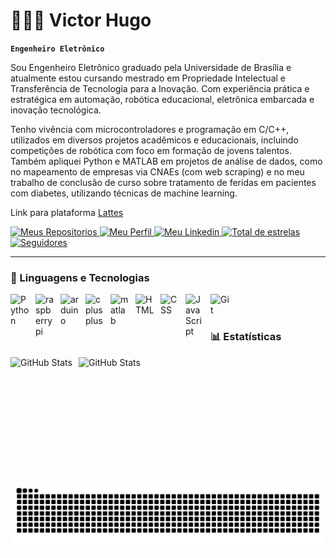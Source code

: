 # 👩🏻‍💻 Victor Hugo 

**`Engenheiro Eletrônico`**

Sou Engenheiro Eletrônico graduado pela Universidade de Brasília e atualmente estou cursando mestrado em Propriedade Intelectual e Transferência de Tecnologia para a Inovação. Com experiência prática e estratégica em automação, robótica educacional, eletrônica embarcada e inovação tecnológica. 

Tenho vivência com microcontroladores e programação em C/C++, utilizados em diversos projetos acadêmicos e educacionais, incluindo competições de robótica com foco em formação de jovens talentos. Também apliquei Python e MATLAB em projetos de análise de dados, como no mapeamento de empresas via CNAEs (com web scraping) e no meu trabalho de conclusão de curso sobre tratamento de feridas em pacientes com diabetes, utilizando técnicas de machine learning.

Link para plataforma [Lattes](http://lattes.cnpq.br/4388203560950263)

<p align="left">
    <a href="https://github.com/victorHBT?tab=repositories">
        <img 
            alt="Meus Repositorios" 
            title="Meus Repositorios" 
            src="https://custom-icon-badges.demolab.com/badge/-My%20Repo-blue?style=for-the-badge&logoColor=white&logo=repo"
        />
    </a>
    <a href="https://github.com/victorHBT">
        <img 
            alt="Meu Perfil" 
            title="Me siga" 
            src="https://custom-icon-badges.demolab.com/badge/-Follow-ea4aaa?style=for-the-badge&logo=heart&logoColor=white)]"
        />
    </a> 
    <a href="https://www.linkedin.com/in/tavaresvh/">
        <img 
            alt="Meu Linkedin" 
            title="Linkedin" 
            src="https://custom-icon-badges.demolab.com/badge/Linkedin-0A66C2?style=for-the-badge&logo=linkedin-white&logoColor=fff"
        />
    </a> 
    <a href="https://github.com/victorHBT?tab=stars">
        <img 
            alt="Total de estrelas" 
            title="Total de estrelas GitHub" 
            src="https://custom-icon-badges.demolab.com/github/stars/victorHBT?color=55960c&style=for-the-badge&labelColor=488207&logo=star&label=Stars"
        />
    </a>
    <a href="https://github.com/victorHBT?tab=followers">
        <img 
            alt="Seguidores" 
            title="Me siga no GitHub" 
            src="https://custom-icon-badges.demolab.com/github/followers/victorHBT?color=236ad3&labelColor=1155ba&style=for-the-badge&logo=github&label=Followers&logoColor=white"
        />
    </a>
    
</p>

---

### 🤖 Linguagens e Tecnologias


<img 
    align="left" 
    alt="Python" 
    title="Python"
    width="30px" 
    style="padding-right: 10px;" 
    src="https://cdn.jsdelivr.net/gh/devicons/devicon@latest/icons/python/python-original.svg" 
/>
<img 
    align="left" 
    alt="raspberrypi" 
    title="raspberrypi"
    width="30px" 
    style="padding-right: 10px;" 
    src="https://cdn.jsdelivr.net/gh/devicons/devicon@latest/icons/raspberrypi/raspberrypi-original.svg" 
/>
<img 
    align="left" 
    alt="arduino" 
    title="arduino"
    width="30px" 
    style="padding-right: 10px;" 
    src="https://cdn.jsdelivr.net/gh/devicons/devicon@latest/icons/arduino/arduino-original-wordmark.svg" 
/>
<img 
    align="left" 
    alt="cplusplus"
    title="cplusplus" 
    width="30px" 
    style="padding-right: 10px;" 
    src="https://cdn.jsdelivr.net/gh/devicons/devicon@latest/icons/cplusplus/cplusplus-original.svg" 
/>
<img 
    align="left" 
    alt="matlab" 
    title="matlab"
    width="30px" 
    style="padding-right: 10px;" 
    src="https://cdn.jsdelivr.net/gh/devicons/devicon@latest/icons/matlab/matlab-original.svg" 
/>
<img 
    align="left" 
    alt="HTML"
    title="HTML" 
    width="30px" 
    style="padding-right: 10px;" 
    src="https://cdn.jsdelivr.net/gh/devicons/devicon@latest/icons/html5/html5-original.svg" 
/>
<img 
    align="left" 
    alt="CSS" 
    title="CSS"
    width="30px" 
    style="padding-right: 10px;" 
    src="https://cdn.jsdelivr.net/gh/devicons/devicon@latest/icons/css3/css3-original.svg" 
/>
<img 
    align="left" 
    alt="JavaScript" 
    title="JavaScript"
    width="30px" 
    style="padding-right: 10px;" 
    src="https://cdn.jsdelivr.net/gh/devicons/devicon@latest/icons/javascript/javascript-original.svg" 
/>

<img 
    align="left" 
    alt="Git" 
    title="Git"
    width="30px" 
    style="padding-right: 10px;" 
    src="https://cdn.jsdelivr.net/gh/devicons/devicon@latest/icons/git/git-original.svg" 
/>


<br/>
<br/>

### 📊 Estatísticas

<p>
  <img 
    align="left" 
    alt="GitHub Stats" 
    height="200" 
    style="padding-right: 10px;" 
    src="https://github-readme-stats.vercel.app/api?username=victorHBT&show_icons=true&theme=tokyonight&include_all_commits=true&locale=pt-br" 
  />

<img 
      align="left" 
      alt="GitHub Stats" 
      height="200" 
      src="https://github-readme-stats.vercel.app/api/top-langs/?username=victorHBT&theme=tokyonight&layout=compact&custom_title=Tecnologias&langs_count=9" 
  />

</p>

![snake gif](https://github.com/victorHBT/victorHBT/blob/output/github-snake-dark.svg)
